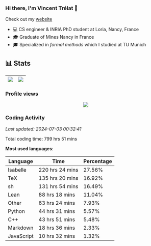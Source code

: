 ### Hi there, I'm Vincent Trélat 👋

Check out my [website](https://vtrelat.github.io)

-   💻 CS engineer & INRIA PhD student at Loria, Nancy, France
-   🎓 Graduate of Mines Nancy in France
-   🎓 Specialized in _formal methods_ which I studied at TU Munich

## 📊 **Stats**

| <img align="center" src="https://readme-stats.clckblog.space/api?username=VTrelat&show_icons=true&include_all_commits=true&theme=tokyonight&hide_border=true" /> | <img align="center" src="https://readme-stats.clckblog.space/api/top-langs/?username=VTrelat&layout=compact&theme=tokyonight&hide_border=true" /> |
| ---------------------------------------------------------------------------------------------------------------------------------------------------------------- | ------------------------------------------------------------------------------------------------------------------------------------------------- |

### Profile views

<p align="center">
 <img src="https://profile-counter.glitch.me/VTrelat/count.svg" />
</p>

<!--automations-->
### Coding Activity
_Last updated: 2024-07-03 00:32:41_

Total coding time: 799 hrs 51 mins

**Most used languages**:

| Language | Time | Percentage |
| ------------- | ------------- | ------------- |
| Isabelle | 220 hrs 24 mins | 27.56% |
| TeX | 135 hrs 20 mins | 16.92% |
| sh | 131 hrs 54 mins | 16.49% |
| Lean | 88 hrs 18 mins | 11.04% |
| Other | 63 hrs 24 mins | 7.93% |
| Python | 44 hrs 31 mins | 5.57% |
| C++ | 43 hrs 51 mins | 5.48% |
| Markdown | 18 hrs 36 mins | 2.33% |
| JavaScript | 10 hrs 32 mins | 1.32% |

